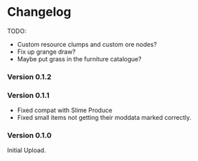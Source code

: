 ﻿Changelog
===========

TODO:
   - Custom resource clumps and custom ore nodes?
   - Fix up grange draw?
   - Maybe put grass in the furniture catalogue?

### Version 0.1.2

### Version 0.1.1
* Fixed compat with Slime Produce
* Fixed small items not getting their moddata marked correctly.

### Version 0.1.0

Initial Upload.